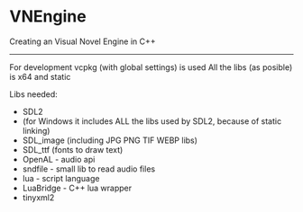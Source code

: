 # VNEngine
Creating an Visual Novel Engine in C++
______________________________________

For development vcpkg (with global settings) is used
All the libs (as posible) is x64 and static

Libs needed:
*	SDL2
*	(for Windows it includes ALL the libs used by SDL2, because of static linking)
*	SDL_image (including JPG PNG TIF WEBP libs)
*	SDL_ttf (fonts to draw text)
*	OpenAL - audio api
*	sndfile - small lib to read audio files
*	lua - script language
*	LuaBridge - C++ lua wrapper
*	tinyxml2